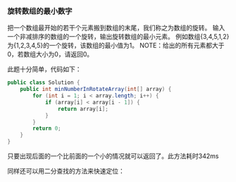 ### 旋转数组的最小数字

把一个数组最开始的若干个元素搬到数组的末尾，我们称之为数组的旋转。 输入一个非减排序的数组的一个旋转，输出旋转数组的最小元素。 例如数组{3,4,5,1,2}为{1,2,3,4,5}的一个旋转，该数组的最小值为1。 NOTE：给出的所有元素都大于0，若数组大小为0，请返回0。

此题十分简单，代码如下：

```java
public class Solution {
    public int minNumberInRotateArray(int[] array) {
        for (int i = 1; i < array.length; i++) {
            if (array[i] < array[i - 1]) {
                return array[i];
            }
        }
        return 0;
    }
}
```

只要出现后面的一个比前面的一个小的情况就可以返回了。此方法耗时342ms

同样还可以用二分查找的方法来快速定位：

